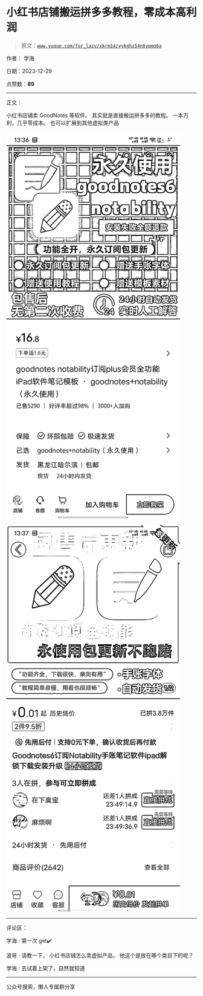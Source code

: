 # 小红书店铺搬运拼多多教程，零成本高利润

> 原文：[`www.yuque.com/for_lazy/xkrm14/vykghz54n6ypmq6a`](https://www.yuque.com/for_lazy/xkrm14/vykghz54n6ypmq6a)

作者： 学海

日期：2023-12-29

点赞数：**89**

* * *

正文：

小红书店铺卖 GoodNotes 等软件。 其实就是直接搬运拼多多的教程。 一本万利，几乎零成本。 也可以扩展到其他虚拟类产品

![](img/53caac8353747505433732e9e8464c93.png)

![](img/ac1d8039c293a820c3c27add2f8c7f52.png)

* * *

评论区：

学海 : 第一次 get✔️

波哥 : 请教一下， 小红书店铺怎么卖虚拟产品， 他这个是放在哪个类目下的呢？

学海 : 去试着上架了，自然就知道

* * *

公众号搜索，懒人专属群分享